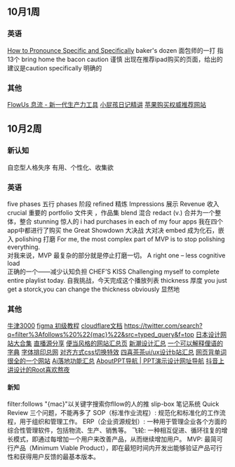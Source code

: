 
## 10月1周
### 英语
[How to Pronounce Specific and Specifically](https://www.youtube.com/watch?v=6yLqMLT4z6I)
baker's dozen 面包师的一打 指13个
bring home the bacon
caution 谨慎
出现在推荐ipad购买的页面，给出的建议是caution
specifically  明确的
### 其他
[FlowUs 息流 - 新一代生产力工具](https://flowus.cn/share/7bbaabda-89fa-4cb4-84b0-43c2809e3631)
[小屁孩日记精讲](https://www.bilibili.com/video/BV1pD4y1c7Aq/?spm_id_from=333.788.recommend_more_video.0&vd_source=b92112731015c20054034d26c9ad8a67)
[苹果购买权威推荐网站](https://buyersguide.macrumors.com/#MacBook_Pro_16)


## 10月2周

### 新认知
自恋型人格失序
有用、个性化、收集欲

### 英语
five phases 五行
phases 阶段
refined 精炼
Impressions 展示
Revenue 收入
crucial  重要的
portfolio 文件夹 ，作品集
blend 混合
redact (v.) 合并为一个整体，整合
stunning 惊人的
i had purchases in each of my four apps
我在四个app中都进行了购买
the Great Showdown 大决战 大对决
embed 成为化石，嵌入
polishing 打磨
For me, the most complex part of MVP is to stop polishing everything.  
对我来说，MVP 最复杂的部分就是停止打磨一切。
A right one – less cognitive load  
正确的一个——减少认知负担
CHEF’S KISS
Challenging myself to complete entire playlist today.
自我挑战，今天完成这个播放列表
thickness 厚度
you just get a storck,you can change the thickness
obviously 显然地
### 其他
[牛津3000](https://www.oxfordlearnersdictionaries.com/us/wordlists/oxford3000-5000)
[figma 初级教程](https://www.youtube.com/watch?v=BOt3MNB71gI&t=809s)
[cloudflare文档](https://developers.cloudflare.com/)
https://twitter.com/search?q=filter%3Afollows%20%22{mac}%22&src=typed_query&f=top
[日本设计网站大合集](https://designnokoto.com/)
[直播源分享](https://live.fanmingming.com/)
[便当风格的网站汇总页](https://bento.me/explore)
[新潮设计汇总](https://www.60fps.design/)
[一个可以解释俚语的字典](https://www.dictionary.com/e/slang/chefs-kiss/)
[字体排印总网](https://www.thetype.com/typechat/ep-214/)
[对齐方式css切换特效](https://codepen.io/victoriya-dev/pen/JjaWddw)
[四喜茶茶ui/ux设计b站汇总](https://space.bilibili.com/1591442525)
[网页背单词很全的一个网站](https://www.aicompasspro.com/study)
[Ai落地功能汇总](https://www.aicompasspro.com/nav)
[AboutPPT导航 | PPT演示设计网址导航](https://www.aboutppt.com/#term-2)
[抖音上讲设计的Root喜欢熬夜](https://v.douyin.com/idAuDwwe/)

####  新知
filter:follows "{mac}"以关键字搜索你fllow的人的推
slip-box 笔记系统
Quick Review 三个问题，不能再多了
SOP（标准作业流程）: 规范化和标准化的工作流程，用于组织和管理工作。
ERP（企业资源规划）: 一种用于管理企业各个方面的综合性管理软件，包括物流、生产、销售等。
飞轮: 一种相互促进、循环往复的增长模式，即通过每增加一个用户来改善产品，从而继续增加用户。
MVP: 最简可行产品（Minimum Viable Product），即在最短时间内开发出能够验证产品可行性和获得用户反馈的最基本版本。